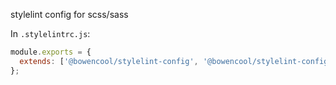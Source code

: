 stylelint config for scss/sass

In `.stylelintrc.js`:

```js
module.exports = {
  extends: ['@bowencool/stylelint-config', '@bowencool/stylelint-config-scss'],
};
```
